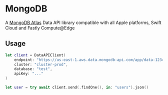 # MongoDB

A [MongoDB Atlas](https://www.mongodb.com/atlas) Data API library compatible with all Apple platforms, Swift Cloud and Fastly Compute@Edge

## Usage

```swift
let client = DataAPIClient(
    endpoint: "https://us-east-1.aws.data.mongodb-api.com/app/data-12345/endpoint/data/v1",
    cluster: "cluster-prod",
    database: "test",
    apiKey: "..."
)

let user = try await client.send(.findOne(), in: "users").json()
```
